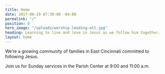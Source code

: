 ```yaml
---
title: Home
date: 2017-06-29 07:30:00 -04:00
permalink: "/"
position: 0
hero_image: "/uploads/worship-leading-alt.jpg"
heading: Learning to live and love in Jesus as we follow him together.
layout: home
---
```


We’re a growing community of families in East Cincinnati committed to following Jesus. 


Join us for Sunday services in the Parish Center at 9:00 and 11:00 a.m.
